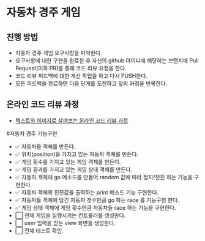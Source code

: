 # 자동차 경주 게임
## 진행 방법
* 자동차 경주 게임 요구사항을 파악한다.
* 요구사항에 대한 구현을 완료한 후 자신의 github 아이디에 해당하는 브랜치에 Pull Request(이하 PR)를 통해 코드 리뷰 요청을 한다.
* 코드 리뷰 피드백에 대한 개선 작업을 하고 다시 PUSH한다.
* 모든 피드백을 완료하면 다음 단계를 도전하고 앞의 과정을 반복한다.

## 온라인 코드 리뷰 과정
* [텍스트와 이미지로 살펴보는 온라인 코드 리뷰 과정](https://github.com/next-step/nextstep-docs/tree/master/codereview)

#자동차 경주 기능구현
* ✅ 자동차들 객체를 만든다.
* ✅ 위치(position)을 가지고 있는 자동차 객체를 만든다.
* ✅ 게임 횟수를 가지고 있는 게임 객체를 만든다.
* ✅ 게임 결과를 가지고 있는 게임 상태 객체를 만든다. 
* ✅ 자동차 객체에 go 메소드를 만들어 random 값에 따라 정지/전진 하는 기능을 구현한다.
* ✅ 자동차 객체의 전진값을 출력하는 print 메소드 기능 구현한다.
* ✅ 자동차들 객체에 담긴 자동차 갯수만큼 go 하는 race 를 기능구현 한다.
* ✅ 게임 상태 객체에 게임 횟수만큼 자동차들 race 하는 기능을 구현한다.
* ⬜️ 전체 게임을 실행시키는 컨트롤러를 생성한다.
* ⬜️ user 입력을 받는 view 화면을 생성한다. 
* ⬜️ 전체 테스트 확인.